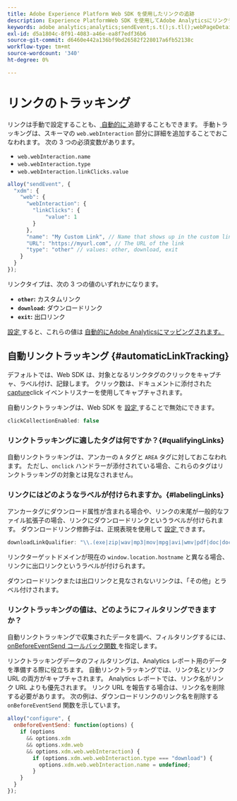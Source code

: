 ```yaml
---
title: Adobe Experience Platform Web SDK を使用したリンクの追跡
description: Experience PlatformWeb SDK を使用してAdobe Analyticsにリンクデータを送信する方法を説明します
keywords: adobe analytics;analytics;sendEvent;s.t();s.tl();webPageDetails;pageViews;webInteraction;web インタラクション；ページビュー；リンクトラッキング；リンク；clickCollection;click collection;
exl-id: d5a1804c-8f91-4083-a46e-ea8f7edf36b6
source-git-commit: d6460e442a136bf9bd26582f228017a6fb52138c
workflow-type: tm+mt
source-wordcount: '340'
ht-degree: 0%

---
```


# リンクのトラッキング

リンクは手動で設定することも、[ 自動的に ](#automaticLinkTracking) 追跡することもできます。 手動トラッキングは、スキーマの `web.webInteraction` 部分に詳細を追加することでおこなわれます。 次の 3 つの必須変数があります。

* `web.webInteraction.name`
* `web.webInteraction.type`
* `web.webInteraction.linkClicks.value`

```javascript
alloy("sendEvent", {
  "xdm": {
    "web": {
      "webInteraction": {
        "linkClicks": {
            "value": 1
        }
      },
      "name": "My Custom Link", // Name that shows up in the custom links report
      "URL": "https://myurl.com", // The URL of the link
      "type": "other" // values: other, download, exit
    }
  }
});
```

リンクタイプは、次の 3 つの値のいずれかになります。

* **`other`:** カスタムリンク
* **`download`:** ダウンロードリンク
* **`exit`:** 出口リンク

[ 設定 ](adobe-analytics/analytics-overview.md) すると、これらの値は [ 自動的にAdobe Analyticsにマッピングされます。](adobe-analytics/automatically-mapped-vars.md)

## 自動リンクトラッキング {#automaticLinkTracking}

デフォルトでは、Web SDK は、対象となるリンクタグのクリックをキャプチャ、ラベル付け、記録します。 クリック数は、ドキュメントに添付された [capture](https://www.w3.org/TR/uievents/#capture-phase)click イベントリスナーを使用してキャプチャされます。

自動リンクトラッキングは、Web SDK を [ 設定 ](../fundamentals/configuring-the-sdk.md#clickCollectionEnabled) することで無効にできます。

```javascript
clickCollectionEnabled: false
```

### リンクトラッキングに適したタグは何ですか？{#qualifyingLinks}

自動リンクトラッキングは、アンカーの `A` タグと `AREA` タグに対しておこなわれます。 ただし、`onclick` ハンドラーが添付されている場合、これらのタグはリンクトラッキングの対象とは見なされません。

### リンクにはどのようなラベルが付けられますか。{#labelingLinks}

アンカータグにダウンロード属性が含まれる場合や、リンクの末尾が一般的なファイル拡張子の場合、リンクにダウンロードリンクというラベルが付けられます。 ダウンロードリンク修飾子は、正規表現を使用して [ 設定 ](../fundamentals/configuring-the-sdk.md) できます。

```javascript
downloadLinkQualifier: "\\.(exe|zip|wav|mp3|mov|mpg|avi|wmv|pdf|doc|docx|xls|xlsx|ppt|pptx)$"
```

リンクターゲットドメインが現在の `window.location.hostname` と異なる場合、リンクに出口リンクというラベルが付けられます。

ダウンロードリンクまたは出口リンクと見なされないリンクは、「その他」とラベル付けされます。

### リンクトラッキングの値は、どのようにフィルタリングできますか？

自動リンクトラッキングで収集されたデータを調べ、フィルタリングするには、[onBeforeEventSend コールバック関数 ](../fundamentals/tracking-events.md#modifying-events-globally) を指定します。

リンクトラッキングデータのフィルタリングは、Analytics レポート用のデータを準備する際に役立ちます。 自動リンクトラッキングでは、リンク名とリンク URL の両方がキャプチャされます。 Analytics レポートでは、リンク名がリンク URL よりも優先されます。 リンク URL を報告する場合は、リンク名を削除する必要があります。 次の例は、ダウンロードリンクのリンク名を削除する `onBeforeEventSend` 関数を示しています。

```javascript
alloy("configure", {
  onBeforeEventSend: function(options) {
    if (options
      && options.xdm
      && options.xdm.web
      && options.xdm.web.webInteraction) {
        if (options.xdm.web.webInteraction.type === "download") {
          options.xdm.web.webInteraction.name = undefined;
        }
    }
  }
});
```

